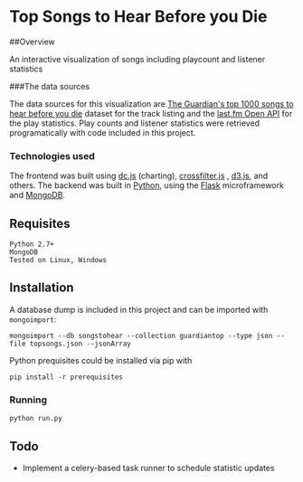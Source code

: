 # Top Songs to Hear Before you Die 


##Overview

An interactive visualization of songs including playcount and listener statistics



###The data sources

The data sources for this visualization are [The Guardian's top 1000 songs to hear before you die](https://opendata.socrata.com/Fun/Top-1-000-Songs-To-Hear-Before-You-Die/ed74-c6ni) dataset for the track listing and the [last.fm Open API](http://last.fm/api) for the play statistics. Play counts and listener statistics were retrieved programatically with code included in this project.
    
###  Technologies used

The frontend was built using [dc.js](https://github.com/dc-js/dc.js) (charting), [crossfilter.js](https://square.github.io/crossfilter/) , [d3.js](http://d3js.org), and others. The backend was built in [Python](http://python.org), using the [Flask](http://flask.pocoo.org) microframework and [MongoDB](http://mongodb.com)</a>.
    

## Requisites

    Python 2.7+
    MongoDB
    Tested on Linux, Windows

## Installation

A database dump is included in this project and can be imported with `mongoimport`:

	mongoimport --db songstohear --collection guardiantop --type json --file topsongs.json --jsonArray

Python prequisites could be installed via pip with

	pip install -r prerequisites

### Running

	
	python run.py


## Todo

-	Implement a celery-based task runner to schedule statistic updates